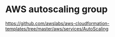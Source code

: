 # AWS autoscaling group

https://github.com/awslabs/aws-cloudformation-templates/tree/master/aws/services/AutoScaling

